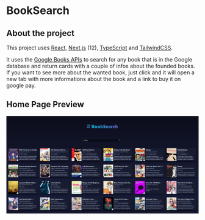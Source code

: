 # BookSearch
## About the project

This project uses [React](https://react.dev/), [Next.js](https://nextjs.org/) (12), [TypeScript](https://www.typescriptlang.org/) and [TailwindCSS](https://tailwindcss.com/).

It uses the [Google Books APIs](https://developers.google.com/books) to search for any book that is in the Google database and return cards with a couple of infos about the founded books. If you want to see more about the wanted book, just click and it will open a new tab with more informations about the book and a link to buy it on google pay.

## Home Page Preview

<img src="/public/home.jpg" alt="Home page" title="Home page">
